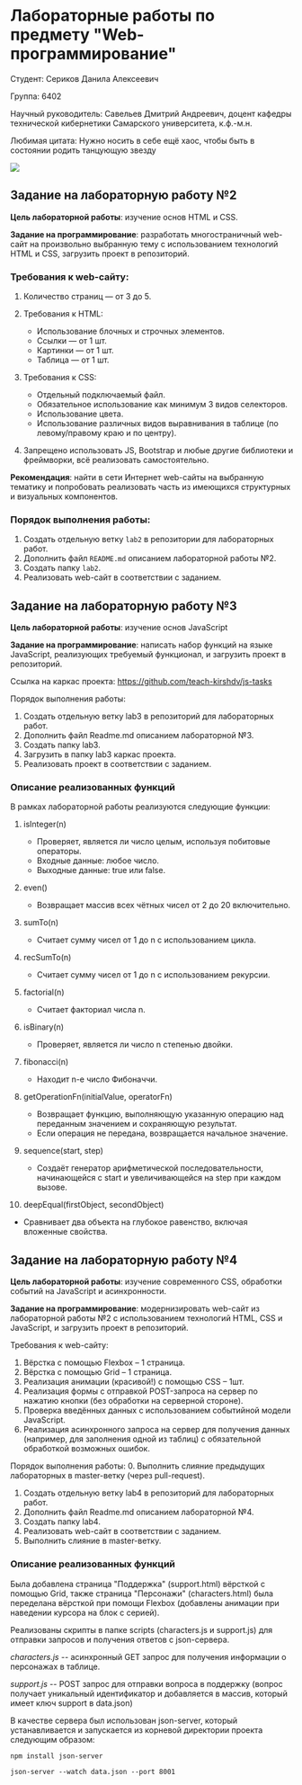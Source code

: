 # Лабораторные работы по предмету "Web-программирование"
Студент: Сериков Данила Алексеевич

Группа: 6402

Научный руководитель: Савельев Дмитрий Андреевич, доцент кафедры технической кибернетики Самарского университета, к.ф.-м.н.

Любимая цитата: Нужно носить в себе ещё хаос, чтобы быть в состоянии родить танцующую звезду

<img src="https://gifs.obs.ru-moscow-1.hc.sbercloud.ru/093dfcff04def088673c84f349acb7a2bd3a7107399ae88d09b41be068c45a8b.gif" />

## Задание на лабораторную работу №2

**Цель лабораторной работы**: изучение основ HTML и CSS.

**Задание на программирование**: разработать многостраничный web-сайт на произвольно выбранную тему с использованием технологий HTML и CSS, загрузить проект в репозиторий.

### Требования к web-сайту:

1. Количество страниц — от 3 до 5.

2. Требования к HTML:
   - Использование блочных и строчных элементов.
   - Ссылки — от 1 шт.
   - Картинки — от 1 шт.
   - Таблица — от 1 шт.

3. Требования к CSS:
   - Отдельный подключаемый файл.
   - Обязательное использование как минимум 3 видов селекторов.
   - Использование цвета.
   - Использование различных видов выравнивания в таблице (по левому/правому краю и по центру).

4. Запрещено использовать JS, Bootstrap и любые другие библиотеки и фреймворки, всё реализовать самостоятельно.

**Рекомендация**: найти в сети Интернет web-сайты на выбранную тематику и попробовать реализовать часть из имеющихся структурных и визуальных компонентов.

### Порядок выполнения работы:

1. Создать отдельную ветку `lab2` в репозитории для лабораторных работ.
2. Дополнить файл `README.md` описанием лабораторной работы №2.
3. Создать папку `lab2`.
4. Реализовать web-сайт в соответствии с заданием.

## Задание на лабораторную работу №3

**Цель лабораторной работы**: изучение основ JavaScript

**Задание на программирование**: написать набор функций на языке JavaScript, реализующих требуемый функционал, и загрузить проект в репозиторий.

Ссылка на каркас проекта: https://github.com/teach-kirshdv/js-tasks

Порядок выполнения работы:
1.	Создать отдельную ветку lab3 в репозиторий для лабораторных работ.
2.	Дополнить файл Readme.md описанием лабораторной №3.
3.	Создать папку lab3.
4.	Загрузить в папку lab3 каркас проекта.
5.	Реализовать проект в соответствии с заданием.

### Описание реализованных функций

В рамках лабораторной работы реализуются следующие функции:

1. isInteger(n)
   - Проверяет, является ли число целым, используя побитовые операторы.
   - Входные данные: любое число.
   - Выходные данные: true или false.

2. even()
   - Возвращает массив всех чётных чисел от 2 до 20 включительно.

3. sumTo(n)
   - Считает сумму чисел от 1 до n с использованием цикла.

4. recSumTo(n)
   - Считает сумму чисел от 1 до n с использованием рекурсии.

5. factorial(n)
   - Считает факториал числа n.

6. isBinary(n)
   - Проверяет, является ли число n степенью двойки.

7. fibonacci(n)
   - Находит n-е число Фибоначчи.

8. getOperationFn(initialValue, operatorFn)
   - Возвращает функцию, выполняющую указанную операцию над переданным значением и сохраняющую результат.
   - Если операция не передана, возвращается начальное значение.

9. sequence(start, step)
   - Создаёт генератор арифметической последовательности, начинающейся с start и увеличивающейся на step при каждом вызове.

10. deepEqual(firstObject, secondObject)
   - Сравнивает два объекта на глубокое равенство, включая вложенные свойства.

## Задание на лабораторную работу №4

**Цель лабораторной работы**: изучение современного CSS, обработки событий на JavaScript и асинхронности.

**Задание на программирование**: модернизировать web-сайт из лабораторной работы №2 с использованием технологий HTML, CSS и JavaScript, и загрузить проект в репозиторий.

Требования к web-сайту:
1.	Вёрстка с помощью Flexbox – 1 страница.
2.	Вёрстка с помощью Grid – 1 страница.
3.	Реализация анимации (красивой!) с помощью CSS – 1шт.
4.	Реализация формы с отправкой POST-запроса на сервер по нажатию кнопки (без обработки на серверной стороне).
5.	Проверка введённых данных с использованием событийной модели JavaScript.
6.	Реализация асинхронного запроса на сервер для получения данных (например, для заполнения одной из таблиц) с обязательной обработкой возможных ошибок.

Порядок выполнения работы:
0.	Выполнить слияние предыдущих лабораторных в master-ветку (через pull-request).
1.	Создать отдельную ветку lab4 в репозиторий для лабораторных работ.
2.	Дополнить файл Readme.md описанием лабораторной №4.
3.	Создать папку lab4.
4.	Реализовать web-сайт в соответствии с заданием.
5.	Выполнить слияние в master-ветку.

### Описание реализованных функций

Была добавлена страница "Поддержка" (support.html) вёрсткой с помощью Grid, также страница "Персонажи" (characters.html) была переделана вёрсткой при помощи Flexbox (добавлены анимации при наведении курсора на блок с серией).

Реализованы скрипты в папке scripts (characters.js и support.js) для отправки запросов и получения ответов с json-сервера.

*characters.js* -- асинхронный GET запрос для получения информации о персонажах в таблице.

*support.js* -- POST запрос для отправки вопроса в поддержку (вопрос получает уникальный идентификатор и добавляется в массив, который имеет ключ support в data.json)

В качестве сервера был использован json-server, который устанавливается и запускается из корневой директории проекта следующим образом:

```npm install json-server```

```json-server --watch data.json --port 8001```


